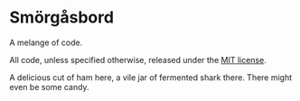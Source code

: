 Smörgåsbord
============

A melange of code.

All code, unless specified otherwise, released under the [MIT license](http://opensource.org/licenses/MIT).

A delicious cut of ham here, a vile jar of fermented shark there. There might even be some candy.
